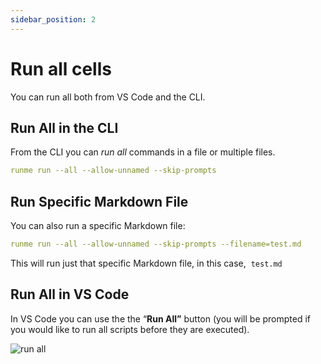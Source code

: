 ```yaml
---
sidebar_position: 2
---
```


# Run all cells

You can run all both from VS Code and the CLI.

## Run All in the CLI

From the CLI you can _run all_ commands in a file or multiple files.

```yaml {"id":"01HRVWKPWWS93DG93X9R29QZCE"}
runme run --all --allow-unnamed --skip-prompts
```

## Run Specific Markdown File

You can also run a specific Markdown file:

```yaml {"id":"01HRVWMYEMRYPWHE5TEDATJAD5"}
runme run --all --allow-unnamed --skip-prompts --filename=test.md
```

This will run just that specific Markdown file, in this case,  `test.md`

## Run All in VS Code

In VS Code you can use the the “**Run All”** button (you will be prompted if you would like to run all scripts before they are executed).

![run all](/img/configuration-page/runme-runall.png)
